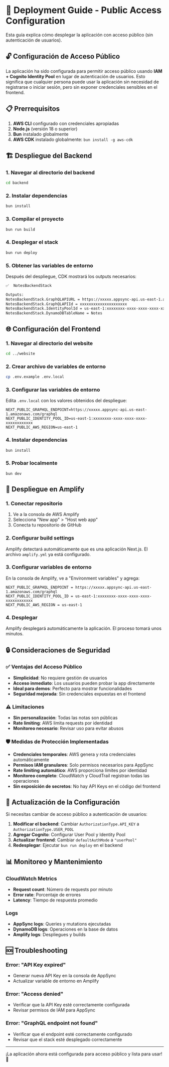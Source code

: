 # 🚀 Deployment Guide - Public Access Configuration

Esta guía explica cómo desplegar la aplicación con acceso público (sin autenticación de usuarios).

## 🔓 Configuración de Acceso Público

La aplicación ha sido configurada para permitir acceso público usando **IAM + Cognito Identity Pool** en lugar de autenticación de usuarios. Esto significa que cualquier persona puede usar la aplicación sin necesidad de registrarse o iniciar sesión, pero sin exponer credenciales sensibles en el frontend.

## 📋 Prerrequisitos

1. **AWS CLI** configurado con credenciales apropiadas
2. **Node.js** (versión 18 o superior)
3. **Bun** instalado globalmente
4. **AWS CDK** instalado globalmente: `bun install -g aws-cdk`

## 🏗️ Despliegue del Backend

### 1. Navegar al directorio del backend

```bash
cd backend
```

### 2. Instalar dependencias

```bash
bun install
```

### 3. Compilar el proyecto

```bash
bun run build
```

### 4. Desplegar el stack

```bash
bun run deploy
```

### 5. Obtener las variables de entorno

Después del despliegue, CDK mostrará los outputs necesarios:

```bash
✅  NotesBackendStack

Outputs:
NotesBackendStack.GraphQLAPIURL = https://xxxxx.appsync-api.us-east-1.amazonaws.com/graphql
NotesBackendStack.GraphQLAPIId = xxxxxxxxxxxxxxxxxxxxx
NotesBackendStack.IdentityPoolId = us-east-1:xxxxxxxx-xxxx-xxxx-xxxx-xxxxxxxxxxxx
NotesBackendStack.DynamoDBTableName = Notes
```

## 🌐 Configuración del Frontend

### 1. Navegar al directorio del website

```bash
cd ../website
```

### 2. Crear archivo de variables de entorno

```bash
cp .env.example .env.local
```

### 3. Configurar las variables de entorno

Edita `.env.local` con los valores obtenidos del despliegue:

```env
NEXT_PUBLIC_GRAPHQL_ENDPOINT=https://xxxxx.appsync-api.us-east-1.amazonaws.com/graphql
NEXT_PUBLIC_IDENTITY_POOL_ID=us-east-1:xxxxxxxx-xxxx-xxxx-xxxx-xxxxxxxxxxxx
NEXT_PUBLIC_AWS_REGION=us-east-1
```

### 4. Instalar dependencias

```bash
bun install
```

### 5. Probar localmente

```bash
bun dev
```

## 🚀 Despliegue en Amplify

### 1. Conectar repositorio

1. Ve a la consola de AWS Amplify
2. Selecciona "New app" > "Host web app"
3. Conecta tu repositorio de GitHub

### 2. Configurar build settings

Amplify detectará automáticamente que es una aplicación Next.js. El archivo `amplify.yml` ya está configurado.

### 3. Configurar variables de entorno

En la consola de Amplify, ve a "Environment variables" y agrega:

```
NEXT_PUBLIC_GRAPHQL_ENDPOINT = https://xxxxx.appsync-api.us-east-1.amazonaws.com/graphql
NEXT_PUBLIC_IDENTITY_POOL_ID = us-east-1:xxxxxxxx-xxxx-xxxx-xxxx-xxxxxxxxxxxx
NEXT_PUBLIC_AWS_REGION = us-east-1
```

### 4. Desplegar

Amplify desplegará automáticamente la aplicación. El proceso tomará unos minutos.

## 🔒 Consideraciones de Seguridad

### ✅ Ventajas del Acceso Público

- **Simplicidad**: No requiere gestión de usuarios
- **Acceso inmediato**: Los usuarios pueden probar la app directamente
- **Ideal para demos**: Perfecto para mostrar funcionalidades
- **Seguridad mejorada**: Sin credenciales expuestas en el frontend

### ⚠️ Limitaciones

- **Sin personalización**: Todas las notas son públicas
- **Rate limiting**: AWS limita requests por identidad
- **Monitoreo necesario**: Revisar uso para evitar abusos

### 🛡️ Medidas de Protección Implementadas

- **Credenciales temporales**: AWS genera y rota credenciales automáticamente
- **Permisos IAM granulares**: Solo permisos necesarios para AppSync
- **Rate limiting automático**: AWS proporciona límites por identidad
- **Monitoreo completo**: CloudWatch y CloudTrail registran todas las operaciones
- **Sin exposición de secretos**: No hay API Keys en el código del frontend

## 🔄 Actualización de la Configuración

Si necesitas cambiar de acceso público a autenticación de usuarios:

1. **Modificar el backend**: Cambiar `AuthorizationType.API_KEY` a `AuthorizationType.USER_POOL`
2. **Agregar Cognito**: Configurar User Pool y Identity Pool
3. **Actualizar frontend**: Cambiar `defaultAuthMode` a `"userPool"`
4. **Redesplegar**: Ejecutar `bun run deploy` en el backend

## 📊 Monitoreo y Mantenimiento

### CloudWatch Metrics

- **Request count**: Número de requests por minuto
- **Error rate**: Porcentaje de errores
- **Latency**: Tiempo de respuesta promedio

### Logs

- **AppSync logs**: Queries y mutations ejecutadas
- **DynamoDB logs**: Operaciones en la base de datos
- **Amplify logs**: Despliegues y builds

## 🆘 Troubleshooting

### Error: "API Key expired"

- Generar nueva API Key en la consola de AppSync
- Actualizar variable de entorno en Amplify

### Error: "Access denied"

- Verificar que la API Key esté correctamente configurada
- Revisar permisos de IAM para AppSync

### Error: "GraphQL endpoint not found"

- Verificar que el endpoint esté correctamente configurado
- Revisar que el stack esté desplegado correctamente

---

¡La aplicación ahora está configurada para acceso público y lista para usar! 🎉
